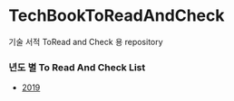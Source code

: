 # TechBookToReadAndCheck
기술 서적 ToRead and Check 용 repository


### 년도 별 To Read And Check List
- [2019](www.naver.com) 
